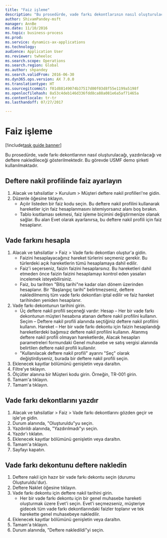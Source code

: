 ```yaml
--- 
title: "Faiz işleme"
description: "Bu prosedürde, vade farkı dekontlarının nasıl oluşturulacağı, yazdırılacağı ve deftere nakledileceği gösterilmektedir."
author: ShivamPandey-msft
manager: AnnBe
ms.date: 11/10/2016
ms.topic: business-process
ms.prod: 
ms.service: dynamics-ax-applications
ms.technology: 
audience: Application User
ms.reviewer: twheeloc
ms.search.scope: Operations
ms.search.region: Global
ms.author: shpandey
ms.search.validFrom: 2016-06-30
ms.dyn365.ops.version: AX 7.0.0
ms.translationtype: HT
ms.sourcegitcommit: f01d88149074b37517d00f03d8f55e1199a5198f
ms.openlocfilehash: 8a53c4deb146d336fdd8ca88a081e6a5af71465a
ms.contentlocale: tr-tr
ms.lasthandoff: 07/27/2017

---
```

# <a name="process-interest"></a>Faiz işleme

[!include[task guide banner](../../includes/task-guide-banner.md)]

Bu prosedürde, vade farkı dekontlarının nasıl oluşturulacağı, yazdırılacağı ve deftere nakledileceği gösterilmektedir. Bu görevde USMF demo şirketi kullanılmaktadır.


## <a name="set-up-interest-on-the-posting-profile"></a>Deftere nakil profilinde faiz ayarlayın
1. Alacak ve tahsilatlar > Kurulum > Müşteri deftere nakil profilleri'ne gidin.
2. Düzenle öğesine tıklayın.
    * Açılır listeden bir faiz kodu seçin. Bu deftere nakil profilini kullanarak hareketler için faiz hesaplanmasını istemiyorsanız alanı boş bırakın.  
    * Tablo kısıtlaması sekmesi, faiz işleme biçimini değiştirmenize olanak sağlar. Bu alan Evet olarak ayarlanırsa, bu deftere nakil profili için faiz hesaplanır.  

## <a name="calculate-interest"></a>Vade farkını hesapla
1. Alacak ve tahsilatlar > Faiz > Vade farkı dekontları oluştur'a gidin.
    * Faizini hesaplayacağınız hareket türlerini seçmeniz gerekir. Bu türlerdeki açık hareketlerin tümü hesaplamaya dahil edilir.  
    * Faiz'i seçerseniz, faizin faizini hesaplarsınız. Bu hareketleri dahil etmeden önce faizin faizini hesaplamayı kontrol eden yasaları incelemek isteyebilirsiniz.  
    * Faiz, bu tarihten "Bitiş tarihi"ne kadar olan dönem üzerinden hesaplanır. Bir "Başlangıç tarihi" belirtmezseniz, deftere nakledilmemiş tüm vade farkı dekontları iptal edilir ve faiz hareket tarihinden yeniden hesaplanır.  
2. Vade farkı dekontunun tarihini girin.
    * Üç deftere nakil profili seçeneği vardır:   Hesap – Her bir vade farkı dekontunun müşteri hesabına atanan deftere nakil profilini kullanın.   Seçim – Deftere nakil profili alanında seçtiğiniz deftere nakil profilini kullanın.   Hareket – Her bir vade farkı dekontu için faizin hesaplandığı hareketlerdeki bağımsız deftere nakil profilini kullanın. Atanmış deftere nakil profili olmayan hareketlerde, Alacak hesapları parametreleri formundaki Genel muhasebe ve satış vergisi alanında belirtilen deftere nakil profili kullanılır.  
    * "Kullanılacak deftere nakil profili" ayarını "Seç" olarak değiştirdiyseniz, burada bir deftere nakil profili seçin.  
3. Eklenecek kayıtlar bölümünü genişletin veya daraltın.
4. Filtre'ye tıklayın.
5. Ölçütler alanına bir Müşteri kodu girin. Örneğin, TR-001 girin.
6. Tamam'a tıklayın.
7. Tamam'a tıklayın.

## <a name="print-interest-notes"></a>Vade farkı dekontlarını yazdır
1. Alacak ve tahsilatlar > Faiz > Vade farkı dekontlarını gözden geçir ve işle'ye gidin.
2. Durum alanında, "Oluşturuldu"yu seçin.
3. Yazdırıldı alanında, "Yazdırılmadı"yı seçin.
4. Yazdır'ı tıklatın.
5. Eklenecek kayıtlar bölümünü genişletin veya daraltın.
6. Tamam'a tıklayın.
7. Sayfayı kapatın.

## <a name="post-the-interest-note"></a>Vade farkı dekontunu deftere nakledin
1. Deftere nakil için hazır bir vade farkı dekontu seçin (durumu Oluşturuldu'dur).
2. Deftere Naklet öğesine tıklayın.
3. Vade farkı dekontu için deftere nakil tarihini girin.
    * Her bir vade farkı dekontu için bir genel muhasebe hareketi oluşturmak üzere Evet'i seçin.     Evet'i seçmezseniz, müşteriye gidecek tüm vade farkı dekontlarındaki faizler toplanır ve tek harekette genel muhasebeye nakledilir.  
4. Eklenecek kayıtlar bölümünü genişletin veya daraltın.
5. Tamam'a tıklayın.
6. Durum alanında, "Deftere nakledildi"yi seçin.



